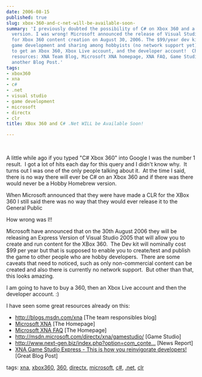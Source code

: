 ```yaml
---
date: 2006-08-15
published: true
slug: xbox-360-and-c-net-will-be-available-soon-
summary: 'I previously doubted the possibility of C# on Xbox 360 and a hobbyist homebrew
  version. I was wrong! Microsoft announced the release of Visual Studio 2005 Express
  for Xbox 360 content creation on August 30, 2006. The $99/year dev kit allows non-commercial
  game development and sharing among hobbyists (no network support yet). I''m excited
  to get an Xbox 360, Xbox Live account, and the developer account!  Check out these
  resources: XNA Team Blog, Microsoft XNA homepage, XNA FAQ, Game Studio, News Report,
  another Blog Post.'
tags:
- xbox360
- xna
- c#
- .net
- visual studio
- game development
- microsoft
- directx
- clr
title: XBox 360 and C# .Net WILL be Available Soon!

---
```

<p> </p> <p>A little while ago if you typed "C# Xbox 360" into Google I was the number 1 result.  I got a lot of hits each day for this query and I didn't know why.  It turns out I was one of the only people talking about it.  At the time I said, there is no way there will ever be C# on an Xbox 360 and if there was there would never be a Hobby Homebrew version.</p> <p>When Microsoft announced that they were have made a CLR for the XBox 360 I still said there was no way that they would ever release it to the General Public</p> <p>How wrong was I!!</p> <p>Microsoft have announced that on the 30th August 2006 they will be releasing an Express Version of Visual Studio 2005 that will allow you to create and run content for the XBox 360.  The Dev kit will nominally cost $99 per year but that is supposed to enable you to create/test and publish the game to other people who are hobby developers.  There are some caveats that need to noticed, such as only non-commercial content can be created and also there is currently no network support.  But other than that, this looks amazing.</p> <p>I am going to have to buy a 360, then an Xbox Live account and then the developer account. :)</p> <p>I have seen some great resources already on this:</p> <ul> <li>
<a href="http://blogs.msdn.com/xna">http://blogs.msdn.com/xna</a> [The team responsibles blog]  </li>
<li>
<a href="http://www.microsoft.com/xna/">Microsoft XNA</a> [The Homepage]  </li>
<li>
<a href="http://www.microsoft.com/xna/faq/">Microsoft XNA FAQ</a> [The Homepage]  </li>
<li>
<a href="http://msdn.microsoft.com/directx/xna/gamestudio/"></a><a href="http://msdn.microsoft.com/directx/xna/gamestudio/"></a><a href="http://msdn.microsoft.com/directx/xna/gamestudio/"></a><a href="http://msdn.microsoft.com/directx/xna/gamestudio/">http://msdn.microsoft.com/directx/xna/gamestudio/</a> [Game Studio]  </li>
<li>
<a href="http://www.next-gen.biz/index.php?option=com_content&amp;task=view&amp;id=3627&amp;Itemid=2">http://www.next-gen.biz/index.php?option=com_conte...</a> [News Report]  </li>
<li>
<a href="http://blogs.msdn.com/lokeuei/archive/2006/08/14/699906.aspx">XNA Game Studio Express - This is how you reinvigorate developers!</a> [Great Blog Post]</li>
</ul> <p>tags: <a href="http://www.kinlan.co.uk/tag/xna" rel="tag">xna</a>, <a href="http://www.kinlan.co.uk/tag/xbox360" rel="tag">xbox360</a>, <a href="http://www.kinlan.co.uk/tag/360" rel="tag">360</a>, <a href="http://www.kinlan.co.uk/tag/directx" rel="tag">directx</a>, <a href="http://www.kinlan.co.uk/tag/microsoft" rel="tag">microsoft</a>, <a href="http://www.kinlan.co.uk/tag/c#" rel="tag">c#</a>, <a href="http://www.kinlan.co.uk/tag/.net" rel="tag">.net</a>, <a href="http://www.kinlan.co.uk/tag/clr" rel="tag">clr</a></p>

